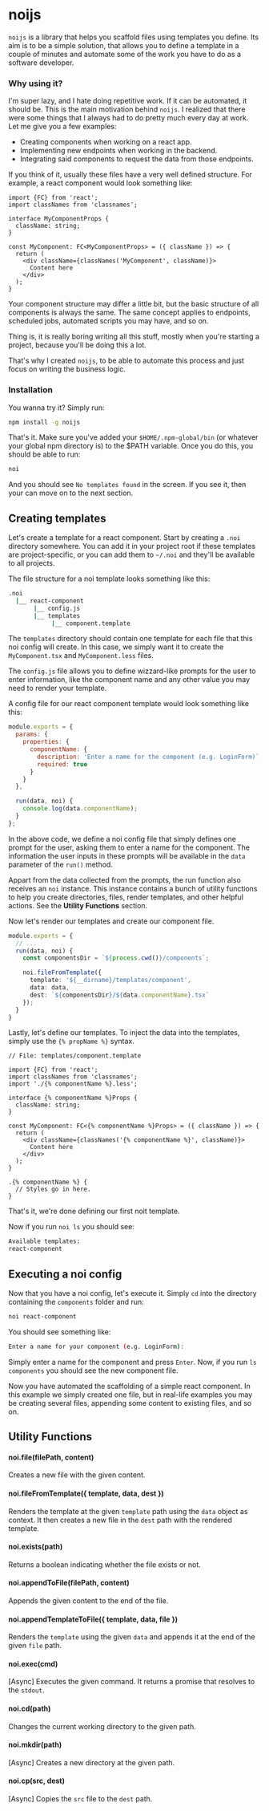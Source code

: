 # noijs
`noijs` is a library that helps you scaffold files using templates you define. Its aim is to be a simple solution, that allows you to define a template in a couple of minutes and automate some of the work you have to do as a software developer.

### Why using it?
I'm super lazy, and I hate doing repetitive work. If it can be automated, it should be. This is the main motivation behind `noijs`. I realized that there were some things that I always had to do pretty much every day at work. Let me give you a few examples:

- Creating components when working on a react app.
- Implementing new endpoints when working in the backend.
- Integrating said components to request the data from those endpoints.

If you think of it, usually these files have a very well defined structure. For example, a react component would look something like:

```tsx
import {FC} from 'react';
import classNames from 'classnames';

interface MyComponentProps {
  className: string;
}

const MyComponent: FC<MyComponentProps> = ({ className }) => {
  return (
    <div className={classNames('MyComponent', className)}>
      Content here
    </div>
  );
}
```

Your component structure may differ a little bit, but the basic structure of all components is always the same. The same concept applies to endpoints, scheduled jobs, automated scripts you may have, and so on.

Thing is, it is really boring writing all this stuff, mostly when you're starting a project, because you'll be doing this a lot.

That's why I created `noijs`, to be able to automate this process and just focus on writing the business logic.

### Installation
You wanna try it? Simply run:
```bash
npm install -g noijs
```
That's it. Make sure you've added your `$HOME/.npm-global/bin` (or whatever your global npm directory is) to the $PATH variable. Once you do this, you should be able to run:
```bash
noi
```
And you should see `No templates found` in the screen. If you see it, then your can move on to the next section.

## Creating templates
Let's create a template for a react component. Start by creating a `.noi` directory somewhere. You can add it in your project root if these templates are project-specific, or you can add them to `~/.noi` and they'll be available to all projects.

The file structure for a noi template looks something like this:
```bash
.noi
  |__ react-component
       |__ config.js
       |__ templates
            |__ component.template
```

The `templates` directory should contain one template for each file that this noi config will create. In this case, we simply want it to create the `MyComponent.tsx` and `MyComponent.less` files.

The `config.js` file allows you to define wizzard-like prompts for the user to enter information, like the component name and any other value you may need to render your template.

A config file for our react component template would look something like this:
```js
module.exports = {
  params: {
    properties: {
      componentName: {
        description: 'Enter a name for the component (e.g. LoginForm)`,
        required: true
      }
    }
  },

  run(data, noi) {
    console.log(data.componentName);
  }
};
```

In the above code, we define a noi config file that simply defines one prompt for the user, asking them to enter a name for the component. The information the user inputs in these prompts will be available in the `data` parameter of the `run()` method.

Appart from the data collected from the prompts, the run function also receives an `noi` instance. This instance contains a bunch of utility functions to help you create directories, files, render templates, and other helpful actions. See the **Utility Functions** section.

Now let's render our templates and create our component file.

```ts
module.exports = {
  // ...
  run(data, noi) {
    const componentsDir = `${process.cwd()}/components`;

    noi.fileFromTemplate({
      template: '${__dirname}/templates/component',
      data: data,
      dest: `${componentsDir}/${data.componentName}.tsx`
    });
  }
}
```

Lastly, let's define our templates. To inject the data into the templates, simply use the `{% propName %}` syntax.

```tsx
// File: templates/component.template

import {FC} from 'react';
import classNames from 'classnames';
import './{% componentName %}.less';

interface {% componentName %}Props {
  className: string;
}

const MyComponent: FC<{% componentName %}Props> = ({ className }) => {
  return (
    <div className={classNames('{% componentName %}', className)}>
      Content here
    </div>
  );
}
```

```less
.{% componentName %} {
  // Styles go in here.
}
```

That's it, we're done defining our first noit template.

Now if you run `noi ls` you should see:
```bash
Available templates: 
react-component
```

## Executing a noi config
Now that you have a noi config, let's execute it. Simply `cd` into the directory containing the `components` folder and run:

```bash
noi react-component
```

You should see something like:
```bash
Enter a name for your component (e.g. LoginForm): 
```

Simply enter a name for the component and press `Enter`. Now, if you run `ls components` you should see the new component file.

Now you have automated the scaffolding of a simple react component. In this example we simply created one file, but in real-life examples you may be creating several files, appending some content to existing files, and so on.

## Utility Functions

#### noi.file(filePath, content)
Creates a new file with the given content.

#### noi.fileFromTemplate({ template, data, dest })
Renders the template at the given `template` path using the `data` object as context. It then creates a new file in the `dest` path with the rendered template.

#### noi.exists(path)
Returns a boolean indicating whether the file exists or not.

#### noi.appendToFile(filePath, content)
Appends the given content to the end of the file.

#### noi.appendTemplateToFile({ template, data, file })
Renders the `template` using the given `data` and appends it at the end of the given `file` path.

#### noi.exec(cmd)
[Async] Executes the given command. It returns a promise that resolves to the `stdout`.

#### noi.cd(path)
Changes the current working directory to the given path.

#### noi.mkdir(path)
[Async] Creates a new directory at the given path.

#### noi.cp(src, dest) 
[Async] Copies the `src` file to the `dest` path.